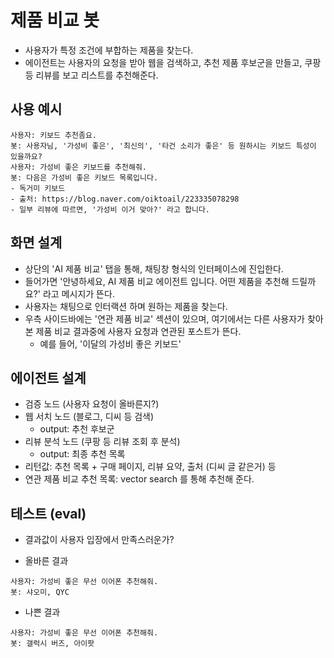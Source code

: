# 제품 비교 봇
- 사용자가 특정 조건에 부합하는 제품을 찾는다.
- 에이전트는 사용자의 요청을 받아 웹을 검색하고, 추천 제품 후보군을 만들고, 쿠팡 등 리뷰를 보고 리스트를 추천해준다.

## 사용 예시
```text
사용자: 키보드 추천좀요.
봇: 사용자님, '가성비 좋은', '최신의', '타건 소리가 좋은' 등 원하시는 키보드 특성이 있을까요?
사용자: 가성비 좋은 키보드를 추천해줘.
봇: 다음은 가성비 좋은 키보드 목록입니다. 
- 독거미 키보드
- 출처: https://blog.naver.com/oiktoail/223335078298
- 일부 리뷰에 따르면, '가성비 이거 맞아?' 라고 합니다.
```

## 화면 설계
- 상단의 'AI 제품 비교' 탭을 통해, 채팅창 형식의 인터페이스에 진입한다.
- 들어가면 '안녕하세요, AI 제품 비교 에이전트 입니다. 어떤 제품을 추천해 드릴까요?' 라고 메시지가 뜬다.
- 사용자는 채팅으로 인터랙션 하며 원하는 제품을 찾는다.
- 우측 사이드바에는 '연관 제품 비교' 섹션이 있으며, 여기에서는 다른 사용자가 찾아본 제품 비교 결과중에 사용자 요청과 연관된 포스트가 뜬다.
  - 예를 들어, '이달의 가성비 좋은 키보드'

## 에이전트 설계
- 검증 노드 (사용자 요청이 올바른지?)
- 웹 서치 노드 (블로그, 디씨 등 검색)
  - output: 추천 후보군
- 리뷰 분석 노드 (쿠팡 등 리뷰 조회 후 분석)
  - output: 최종 추천 목록
- 리턴값: 추천 목록 + 구매 페이지, 리뷰 요약, 출처 (디씨 글 같은거) 등
- 연관 제품 비교 추천 목록: vector search 를 통해 추천해 준다.

## 테스트 (eval)
- 결과값이 사용자 입장에서 만족스러운가?

- 올바른 결과
```text
사용자: 가성비 좋은 무선 이어폰 추천해줘.
봇: 샤오미, QYC
```

- 나쁜 결과
```text
사용자: 가성비 좋은 무선 이어폰 추천해줘.
봇: 갤럭시 버즈, 아이팟
```
